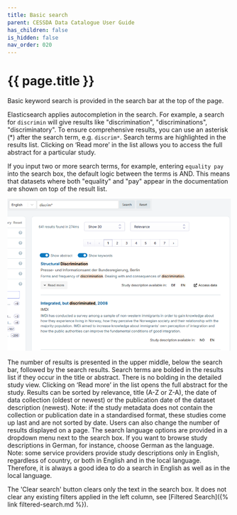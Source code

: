 ```yaml
---
title: Basic search
parent: CESSDA Data Catalogue User Guide
has_children: false
is_hidden: false
nav_order: 020
---
```


# {{ page.title }}

Basic keyword search is provided in the search bar at the top of the page.

Elasticsearch applies autocompletion in the search.
For example, a search for `discrimin` will give results like "discrimination", "discriminations", "discriminatory".
To ensure comprehensive results, you can use an asterisk (*) after the search term,
e.g. `discrim*`.
Search terms are highlighted in the results list.
Clicking on ‘Read more’ in the list allows you to access the full abstract for a particular study.

If you input two or more search terms, for example, entering `equality pay` into the search box,
the default logic between the terms is AND.
This means that datasets where both "equality" and "pay" appear in the documentation are shown on
top of the result list.

![Basic search](images/basic-search.png "Basic search")

The number of results is presented in the upper middle, below the search bar, followed by the search results.
Search terms are bolded in the results list if they occur in the title or abstract. There is no bolding in the detailed study view.
Clicking on ‘Read more’ in the list opens the full abstract for the study.
Results can be sorted by relevance, title (A-Z or Z-A), the date of data collection (oldest or newest) or the publication date of
the dataset description (newest). Note: if the study metadata does not contain the collection or publication date in a standardised format,
these studies come up last and are not sorted by date. Users can also change the number of results displayed on a page.
The search language options are provided in a dropdown menu next to the search box. If you want to browse study descriptions in German,
for instance, choose German as the language. Note: some service providers provide study descriptions only in English, regardless of country,
or both in English and in the local language. Therefore, it is always a good idea to do a search in English as well as in the local language.

The 'Clear search' button clears only the text in the search box.
It does not clear any existing filters applied in the left column,
see [Filtered Search]({% link filtered-search.md %}).
